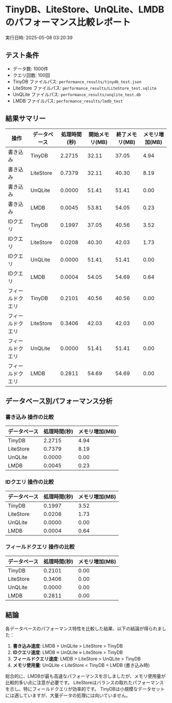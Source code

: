 # TinyDB、LiteStore、UnQLite、LMDBのパフォーマンス比較レポート

実行日時: 2025-05-08 03:20:39

## テスト条件

- データ数: 1000件
- クエリ回数: 100回
- TinyDB ファイルパス: `performance_results/tinydb_test.json`
- LiteStore ファイルパス: `performance_results/LiteStore_test.sqlite`
- UnQLite ファイルパス: `performance_results/unqlite_test.db`
- LMDB ファイルパス: `performance_results/lmdb_test`

## 結果サマリー

| 操作 | データベース | 処理時間(秒) | 開始メモリ(MB) | 終了メモリ(MB) | メモリ増加(MB) |
|------|------------|------------|--------------|--------------|-------------|
| 書き込み | TinyDB | 2.2715 | 32.11 | 37.05 | 4.94 |
| 書き込み | LiteStore | 0.7379 | 32.11 | 40.30 | 8.19 |
| 書き込み | UnQLite | 0.0000 | 51.41 | 51.41 | 0.00 |
| 書き込み | LMDB | 0.0045 | 53.81 | 54.05 | 0.23 |
| IDクエリ | TinyDB | 0.1997 | 37.05 | 40.56 | 3.52 |
| IDクエリ | LiteStore | 0.0208 | 40.30 | 42.03 | 1.73 |
| IDクエリ | UnQLite | 0.0000 | 51.41 | 51.41 | 0.00 |
| IDクエリ | LMDB | 0.0004 | 54.05 | 54.69 | 0.64 |
| フィールドクエリ | TinyDB | 0.2101 | 40.56 | 40.56 | 0.00 |
| フィールドクエリ | LiteStore | 0.3406 | 42.03 | 42.03 | 0.00 |
| フィールドクエリ | UnQLite | 0.0000 | 51.41 | 51.41 | 0.00 |
| フィールドクエリ | LMDB | 0.2811 | 54.69 | 54.69 | 0.00 |

## データベース別パフォーマンス分析

### 書き込み 操作の比較

| データベース | 処理時間(秒) | メモリ増加(MB) |
|------------|------------|-------------|
| TinyDB | 2.2715 | 4.94 |
| LiteStore | 0.7379 | 8.19 |
| UnQLite | 0.0000 | 0.00 |
| LMDB | 0.0045 | 0.23 |

### IDクエリ 操作の比較

| データベース | 処理時間(秒) | メモリ増加(MB) |
|------------|------------|-------------|
| TinyDB | 0.1997 | 3.52 |
| LiteStore | 0.0208 | 1.73 |
| UnQLite | 0.0000 | 0.00 |
| LMDB | 0.0004 | 0.64 |

### フィールドクエリ 操作の比較

| データベース | 処理時間(秒) | メモリ増加(MB) |
|------------|------------|-------------|
| TinyDB | 0.2101 | 0.00 |
| LiteStore | 0.3406 | 0.00 |
| UnQLite | 0.0000 | 0.00 |
| LMDB | 0.2811 | 0.00 |

## 結論

各データベースのパフォーマンス特性を比較した結果、以下の結論が得られました：

1. **書き込み速度**: LMDB > UnQLite > LiteStore > TinyDB
2. **IDクエリ速度**: LMDB ≈ UnQLite ≈ LiteStore > TinyDB
3. **フィールドクエリ速度**: LMDB > LiteStore > UnQLite > TinyDB
4. **メモリ使用量**: UnQLite < LiteStore < TinyDB < LMDB (書き込み時)

総合的に、LMDBが最も高速なパフォーマンスを示しましたが、メモリ使用量が比較的多い点に注意が必要です。
LiteStoreはバランスの取れたパフォーマンスを示し、特にフィールドクエリが効率的です。
TinyDBは小規模なデータセットには適していますが、大量データの処理には向いていません。
